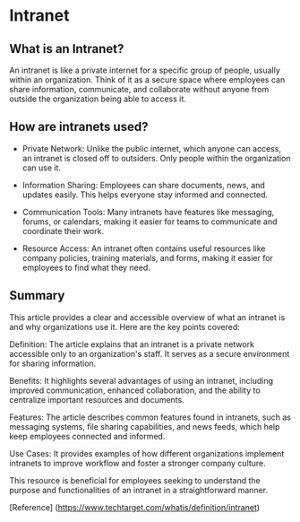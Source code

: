 # Intranet

## What is an Intranet?

An intranet is like a private internet for a specific group of people, usually within an organization. Think of it as a secure space where employees can share information, communicate,
and collaborate without anyone from outside the organization being able to access it.

## How are intranets used?

+ Private Network: Unlike the public internet, which anyone can access, an intranet is closed off to outsiders. Only people within the organization can use it.

+ Information Sharing: Employees can share documents, news, and updates easily. This helps everyone stay informed and connected.

+ Communication Tools: Many intranets have features like messaging, forums, or calendars, making it easier for teams to communicate and coordinate their work.

+ Resource Access: An intranet often contains useful resources like company policies, training materials, and forms, making it easier for employees to find what they need.


## Summary
This article provides a clear and accessible overview of what an intranet is and why organizations use it. Here are the key points covered:

Definition: The article explains that an intranet is a private network accessible only to an organization's staff. It serves as a secure environment for sharing information.

Benefits: It highlights several advantages of using an intranet, including improved communication, enhanced collaboration, and the ability to centralize important resources and documents.

Features: The article describes common features found in intranets, such as messaging systems, file sharing capabilities, and news feeds, which help keep employees connected and informed.

Use Cases: It provides examples of how different organizations implement intranets to improve workflow and foster a stronger company culture.

This resource is beneficial for employees seeking to understand the purpose and functionalities of an intranet in a straightforward manner.


[Reference] (https://www.techtarget.com/whatis/definition/intranet) 
